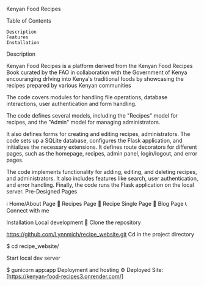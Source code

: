 Kenyan Food Recipes

Table of Contents

    Description
    Features
    Installation

Description

 Kenyan Food Recipes is a platform derived from the Kenyan Food Recipes Book curated by the FAO in collaboration with the Government of Kenya encouranging drlving into Kenya's traditional foods by showcasing the recipes prepared by various Kenyan communities
 

The code covers modules for handling file operations, database interactions, user authentication and form handling.

The code defines several models, including the "Recipes" model for recipes, and the "Admin" model for managing administrators.

It also defines forms for creating and editing recipes, administrators. The code sets up a SQLite database, configures the Flask application, and initializes the necessary extensions. It defines route decorators for different pages, such as the homepage, recipes, admin panel, login/logout, and error pages.

The code implements functionality for adding, editing, and deleting recipes, and administrators. It also includes features like search, user authentication, and error handling. Finally, the code runs the Flask application on the local server.
Pre-Designed Pages

ℹ️ Home/About Page
📄 Recipes Page
📝 Recipe Single Page
📄 Blog Page
📞 Connect with me

Installation
Local development 🔧
Clone the repository

https://github.com/Lynnmich/recipe_website.git
Cd in the project directory

$ cd recipe_website/

Start local dev server

$ gunicorn app:app
Deployment and hosting ⚙️
Deployed Site: [https://kenyan-food-recipes3.onrender.com/]
